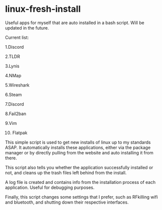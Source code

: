 # linux-fresh-install
Useful apps for myself that are auto installed in a bash script. Will be updated in the future. 

Current list:

1.Discord

2.TLDR

3.Lynis

4.NMap

5.Wireshark

6.Steam

7.Discord

8.Fail2ban

9.Vim

10. Flatpak

This simple script is used to get new installs of linux up to my standards ASAP. It automatically installs these applications, either via the package manager
or by directly pulling from the website and auto installing it from there. 

This script also tells you whether the application successfully installed or not, and cleans up the trash files left behind from the install.

A log file is created and contains info from the installation process of each application. Useful for debugging purposes.

Finally, this script changes some settings that I prefer, such as RFkilling wifi and bluetooth, and shutting down their respective interfaces.
